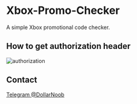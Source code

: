 # Xbox-Promo-Checker
A simple Xbox promotional code checker.

## How to get authorization header
![authorization](https://user-images.githubusercontent.com/35988515/198878850-82f26292-5e7e-47e5-a762-b61322d5d258.png)

## Contact
[Telegram @DollarNoob](https://t.me/DollarNoob)
